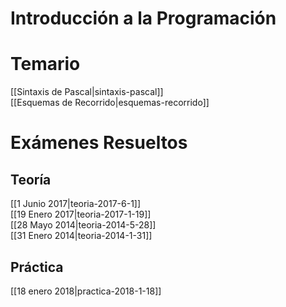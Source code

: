 <!-- TITLE: Introducción a la Programación -->

# Introducción a la Programación

# Temario
[[Sintaxis de Pascal|sintaxis-pascal]]  
[[Esquemas de Recorrido|esquemas-recorrido]]

# Exámenes Resueltos

## Teoría

[[1 Junio 2017|teoria-2017-6-1]]  
[[19 Enero 2017|teoria-2017-1-19]]  
[[28 Mayo 2014|teoria-2014-5-28]]  
[[31 Enero 2014|teoria-2014-1-31]]

## Práctica

[[18 enero 2018|practica-2018-1-18]]